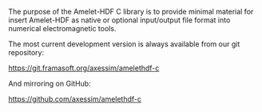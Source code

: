 
The purpose of the Amelet-HDF C library is to provide minimal material for
insert Amelet-HDF as native or optional input/output file format into numerical
electromagnetic tools.

The most current development version is always available from our
git repository:

https://git.framasoft.org/axessim/amelethdf-c

And mirroring on GitHub:

https://github.com/axessim/amelethdf-c

